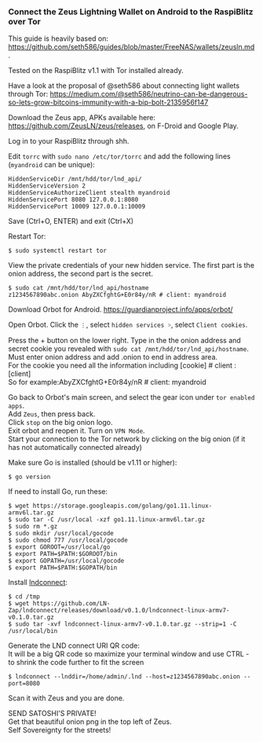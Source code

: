 
### Connect the Zeus Lightning Wallet on Android to the RaspiBlitz over Tor

This guide is heavily based on: https://github.com/seth586/guides/blob/master/FreeNAS/wallets/zeusln.md.

Tested on the RaspiBlitz v1.1 with Tor installed already.

Have a look at the proposal of @seth586 about connecting light wallets through Tor: https://medium.com/@seth586/neutrino-can-be-dangerous-so-lets-grow-bitcoins-immunity-with-a-bip-bolt-2135956f147


Download the Zeus app, APKs available here: https://github.com/ZeusLN/zeus/releases, 
on F-Droid and Google Play.

Log in to your RaspiBlitz through shh.

Edit `torrc` with `sudo nano /etc/tor/torrc` and add the following lines (`myandroid` can be unique):
```
HiddenServiceDir /mnt/hdd/tor/lnd_api/
HiddenServiceVersion 2
HiddenServiceAuthorizeClient stealth myandroid
HiddenServicePort 8080 127.0.0.1:8080
HiddenServicePort 10009 127.0.0.1:10009
```
Save (Ctrl+O, ENTER) and exit (Ctrl+X)

Restart Tor:
```
$ sudo systemctl restart tor
```

View the private credentials of your new hidden service. The first part is the onion address, the second part is the secret.
```
$ sudo cat /mnt/hdd/tor/lnd_api/hostname
z1234567890abc.onion AbyZXCfghtG+E0r84y/nR # client: myandroid
```

Download Orbot for Android. https://guardianproject.info/apps/orbot/

Open Orbot. Click the `⋮`, select `hidden services ˃`, select `Client cookies`.

Press the + button on the lower right. Type in the the onion address and secret cookie you revealed with `sudo cat /mnt/hdd/tor/lnd_api/hostname`.  
 Must enter onion address and add .onion to end in address area.  
For the cookie you
need all the information including [cookie] # client : [client]  
 So for example:AbyZXCfghtG+E0r84y/nR # client: myandroid

Go back to Orbot's main screen, and select the gear icon under `tor enabled apps`.  
Add `Zeus`, then press back.  
Click `stop` on the big onion logo.  
Exit orbot and reopen it. Turn on `VPN Mode`.  
Start your connection to the Tor network by clicking on the big onion (if it has not automatically connected already)


Make sure Go is installed (should be v1.11 or higher):  
```
$ go version 
```
If need to install Go, run these:

```
$ wget https://storage.googleapis.com/golang/go1.11.linux-armv6l.tar.gz
$ sudo tar -C /usr/local -xzf go1.11.linux-armv6l.tar.gz
$ sudo rm *.gz
$ sudo mkdir /usr/local/gocode
$ sudo chmod 777 /usr/local/gocode
$ export GOROOT=/usr/local/go
$ export PATH=$PATH:$GOROOT/bin
$ export GOPATH=/usr/local/gocode
$ export PATH=$PATH:$GOPATH/bin
```

Install [lndconnect](https://github.com/LN-Zap/lndconnect):
```
$ cd /tmp
$ wget https://github.com/LN-Zap/lndconnect/releases/download/v0.1.0/lndconnect-linux-armv7-v0.1.0.tar.gz
$ sudo tar -xvf lndconnect-linux-armv7-v0.1.0.tar.gz --strip=1 -C /usr/local/bin
```
Generate the LND connect URI QR code:  
It will be a big QR code so maximize your terminal window and use CTRL - to shrink the code further to fit the screen

```
$ lndconnect --lnddir=/home/admin/.lnd --host=z1234567890abc.onion --port=8080
```
Scan it with Zeus and you are done.

SEND SATOSHI'S PRIVATE!  
Get that beautiful onion png in the top left of Zeus.  
Self Sovereignty for the streets!
